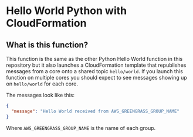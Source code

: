 # Hello World Python with CloudFormation

## What is this function?

This function is the same as the other Python Hello World function in this repository but it also
launches a CloudFormation template that republishes messages from a core onto a shared topic
`hello/world`.  If you launch this function on multiple cores you should expect to see messages
showing up on `hello/world` for each core.

The messages look like this:

```json
{
  "message": "Hello World received from AWS_GREENGRASS_GROUP_NAME"
}
```

Where `AWS_GREENGRASS_GROUP_NAME` is the name of each group.

